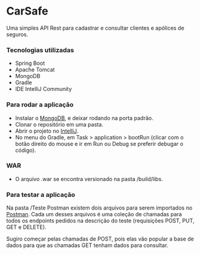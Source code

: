 # CarSafe

Uma simples API Rest para cadastrar e consultar clientes e apólices de seguros.

### Tecnologias utilizadas

- Spring Boot
- Apache Tomcat
- MongoDB
- Gradle
- IDE IntelliJ Community

### Para rodar a aplicação

- Instalar o [MongoDB](https://docs.mongodb.org/manual/installation/), e deixar rodando na porta padrão.
- Clonar o repositório em uma pasta.
- Abrir o projeto no [IntelliJ](https://www.jetbrains.com/pt-br/idea/download/#section=windows).
- No menu do Gradle, em Task > application > bootRun (clicar com o botão direito do mouse e ir em Run ou Debug se preferir debugar o código).

### WAR
- O arquivo .war se encontra versionado na pasta /build/libs.

### Para testar a aplicação

Na pasta /Teste Postman existem dois arquivos para serem importados no [Postman](https://www.postman.com/downloads/). Cada um desses arquivos é uma coleção de chamadas para todos os endpoints pedidos na descrição do teste (requisições POST, PUT, GET e DELETE).

Sugiro começar pelas chamadas de POST, pois elas vão popular a base de dados para que as chamadas GET tenham dados para consultar.
